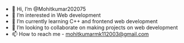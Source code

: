 - 👋 Hi, I’m @Mohitkumar202075
- 👀 I’m interested in Web development
- 🌱 I’m currently learning C++ and frontend web development
- 💞️ I’m looking to collaborate on making projects on web development
- 📫 How to reach me - mohitkumarmk112003@gmail.com

<!---
Mohitkumar202075/Mohitkumar202075 is a ✨ special ✨ repository because its `README.md` (this file) appears on your GitHub profile.
You can click the Preview link to take a look at your changes.
--->

